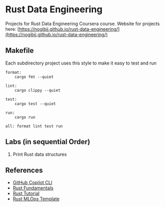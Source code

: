 # Rust Data Engineering

Projects for Rust Data Engineering Coursera course.
Website for projects here: [https://nogibjj.github.io/rust-data-engineering/](https://nogibjj.github.io/rust-data-engineering/)

## Makefile

Each subdirectory project uses this style to make it easy to test and run

```
format:
	cargo fmt --quiet

lint:
	cargo clippy --quiet

test:
	cargo test --quiet

run:
	cargo run 

all: format lint test run
```


## Labs (in sequential Order)

1. Print Rust data structures


## References

* [GitHub Copilot CLI](https://www.npmjs.com/package/@githubnext/github-copilot-cli)
* [Rust Fundamentals](https://github.com/alfredodeza/rust-fundamentals)
* [Rust Tutorial](https://nogibjj.github.io/rust-tutorial/)
* [Rust MLOps Template](https://github.com/nogibjj/mlops-template)